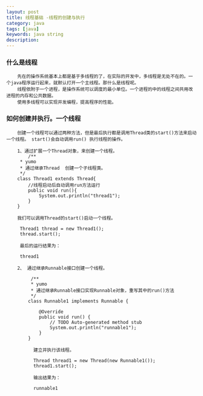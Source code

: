 ```yaml
---
layout: post
title: 线程基础 -线程的创建与执行
category: java
tags: [java]
keywords: java string
description: 
---
```

### 什么是线程
        先在的操作系统基本上都是基于多线程的了，在实际的开发中，多线程是无处不在的。一个java程序运行起来，就默认打开一个主线程。那什么是线程呢。
        线程依附于一个进程，是操作系统可以调度的最小单位。一个进程的中的线程之间共用改进程的内存和公共数据。
        使用多线程可以实现并发编程，提高程序的性能。

### 如何创建并执行。一个线程
        创建一个线程可以通过两种方法，但是最后执行都是调用Thread类的start()方法来启动一个线程。 start()会自动调用run() 执行线程的操作。
        
        1、通过扩展一个Thread对象，来创建一个线程。
	        /**
		 * yumo
		 * 通过继承Thread  创建一个子线程类。
		 */
		class Thread1 extends Thread{
			//线程启动后自动调用run方法运行
			public void run(){
				System.out.println("thread1");
			}
		}
		
		我们可以调用Thread的start()启动一个线程。
		
		 Thread1 thread = new Thread1();
		 thread.start();
		 
		 最后的运行结果为：
		 
		 thread1
		 
        2、 通过继承Runnable接口创建一个线程。
        
		     /**
			 * yumo
			 * 通过继承Runnable接口实现Runnable对象，重写其中的run()方法
			 */
			class Runnable1 implements Runnable {
		
				@Override
				public void run() {
					// TODO Auto-generated method stub
					System.out.println("runnable1");
				}
			}
		
              建立并执行该线程。
              
              Thread thread1 = new Thread(new Runnable1());
              thread1.start();
              
              输出结果为：	
              
              runnable1